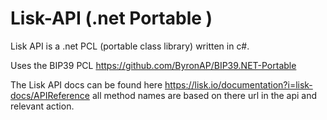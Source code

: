 # Lisk-API (.net Portable )
Lisk API is a .net PCL (portable class library) written in c#.

Uses the BIP39 PCL https://github.com/ByronAP/BIP39.NET-Portable

The Lisk API docs can be found here https://lisk.io/documentation?i=lisk-docs/APIReference all method names are based on there url in the api and relevant action.
